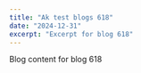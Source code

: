 ```yaml
---
title: "Ak test blogs 618"
date: "2024-12-31"
excerpt: "Excerpt for blog 618"
---
```


Blog content for blog 618